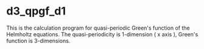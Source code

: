 # d3_qpgf_d1
This is the calculation program for quasi-periodic Green's function of the Helmholtz equations. The quasi-periodicity is 1-dimension ( x axis ), Green's function is 3-dimensions. 
